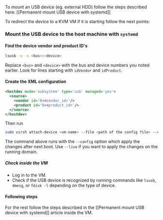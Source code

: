 To mount an USB device (eg. external HDD) follow the steps described here: [[Permanent mount USB device with systemd]]

To redirect the device to a KVM VM if it is starting follow the next points:

### Mount the USB device to the host machine with `systemd`
#### Find the device vendor and product ID's
```bash
lsusb -v -s <bus>:<device>
```
Replace `<bus>` and `<device>` with the bus and device numbers you noted earlier. Look for lines starting with `idVendor` and `idProduct`.
#### Create the XML configuration
```xml
<hostdev mode='subsystem' type='usb' managed='yes'>
  <source>
    <vendor id='0x<vendor_id>'/>
    <product id='0x<product_id>'/>
  </source>
</hostdev>
```
Then run
```bash
sudo virsh attach-device <vm-name> --file <path of the config file> --config
```
The command above runs with the `--config` option which apply the changes after next boot. Use `--live` if you want to apply the changes on the running domain.
##### Check inside the VM
- Log in to the VM.
- Check if the USB device is recognized by running commands like `lsusb`, `dmesg`, or `fdisk -l` depending on the type of device.

#### Following steps
For the rest follow the steps described in the [[Permanent mount USB device with systemd]] article inside the VM.